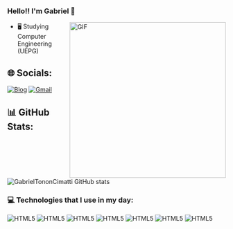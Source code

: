 ### Hello!! I'm Gabriel 👋

<img align="right" alt="GIF" src="https://raw.githubusercontent.com/ThiagoPereira232/ThiagoPereira232/main/imgs/Code%20typing.gif" width="360px" border-radius=25px/>


- 🖥️ Studying Computer Engineering (UEPG)
  

  
## 🌐 Socials:

[![Blog](https://img.shields.io/badge/LinkedIn-0077B5?style=for-the-badge&logo=linkedin&logoColor=white)](www.linkedin.com/in/gabriel-tonon-cimatti-7992062a3)
[![Gmail](https://img.shields.io/badge/Gmail-D14836?style=for-the-badge&logo=gmail&logoColor=white)](mailto:gabrieltonci2004@gmail.com)


## 📊 GitHub Stats:

![GabrielTononCimatti GitHub stats](https://github-readme-stats.vercel.app/api?username=GabrielTononCimatti&show_icons=true&theme=tokyonight)

### 💻 Technologies that I use in my day:
<div style="display: inline_block">
  <img align="center" alt="HTML5" src="https://img.shields.io/badge/Python-3776AB?style=for-the-badge&logo=python&logoColor=white" />
  <img align="center" alt="HTML5" src="https://img.shields.io/badge/C-00599C?style=for-the-badge&logo=c&logoColor=white" />
  <img align="center" alt="HTML5" src="https://img.shields.io/badge/JavaScript-F7DF1E?style=for-the-badge&logo=javascript&logoColor=black" />
  <img align="center" alt="HTML5" src="https://img.shields.io/badge/Java-ED8B00?style=for-the-badge&logo=openjdk&logoColor=white" />
  <img align="center" alt="HTML5" src="https://img.shields.io/badge/R-276DC3?style=for-the-badge&logo=r&logoColor=white" />
  <img align="center" alt="HTML5" src="https://img.shields.io/badge/MySQL-005C84?style=for-the-badge&logo=mysql&logoColor=white" />
  <img align="center" alt="HTML5" src="https://img.shields.io/badge/Microsoft_Excel-217346?style=for-the-badge&logo=microsoft-excel&logoColor=white" />
</div>
